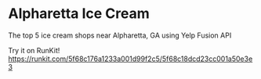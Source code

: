 # Alpharetta Ice Cream

The top 5 ice cream shops near Alpharetta, GA using Yelp Fusion API

Try it on RunKit! 
https://runkit.com/5f68c176a1233a001d99f2c5/5f68c18dcd23cc001a50e3e3

